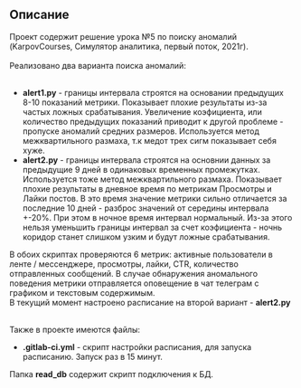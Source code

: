 <h2>Описание</h2>
Проект содержит решение урока №5 по поиску аномалий (KarpovCourses, Симулятор аналитика, первый поток, 2021г).<br><br>
Реализовано два варианта поиска аномалий:<br>
<br>
<ul>
<li><b>alert1.py</b> - границы интервала строятся на основании предыдущих 8-10 показаний метрики. Показывает плохие результаты из-за частых ложных срабатывания. Увеличение коэфициента, или количество предыдущих показаний приводит к другой проблеме - пропуске аномалий средних размеров. Используется метод межквартильного размаха, т.к медот трех сигм показывает себя хуже.</li>
<li><b>alert2.py</b> - границы интервала строятся на основнии данных за предыдущие 9 дней в одинаковых временных промежутках. Используется тоже метод межквартильного размаха. Показывает плохие результаты в дневное время по метрикам Просмотры и Лайки постов. В это время значение метрики сильно отличается за последние 10 дней - разброс значений от середины интервала +-20%. При этом в ночное время интервал нормальный. Из-за этого нельзя уменьшить границы интервал за счет коэфициента - ночнь коридор станет слишком узким и будут ложные срабатывания. </li>
</ul>
В обоих скриптах проверяются 6 метрик: активные пользователи в ленте / мессенджере, просмотры, лайки, CTR, количество отправленных сообщений.
В случае обнаружения аномального поведения метрики отправляется оповещение в чат телеграм с графиком и текстовым содержимым.<br>
В текущий момент настроено расписание на второй вариант - <b>alert2.py</b><br><br>

Также в проекте имеются файлы:<br>
<ul>
<li><b>.gitlab-ci.yml</b> - скрипт настройки расписания, для запуска расписанию. Запуск раз в 15 минут.</li>
</ul>
Папка <b>read_db</b> содержит скрипт подключения к БД.<br><br><br>
